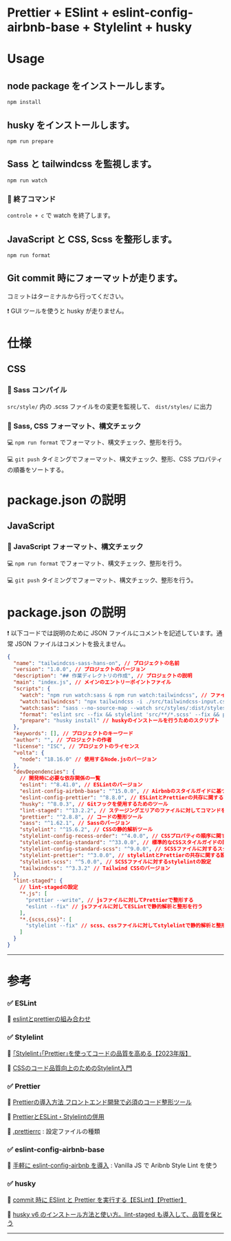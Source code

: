 # Prettier + ESlint + eslint-config-airbnb-base + Stylelint + husky

# Usage

## node package をインストールします。

```
npm install
```

## husky をインストールします。

```
npm run prepare
```

## Sass と tailwindcss を監視します。

```
npm run watch
```

### 🛑 終了コマンド

``` controle + c ``` で watch を終了します。


## JavaScript と CSS, Scss を整形します。

```
npm run format
```

## Git commit 時にフォーマットが走ります。

コミットはターミナルから行ってください。

❗ GUI ツールを使うと husky が走りません。



# 仕様

## CSS

### 📌 Sass コンパイル
```src/style/``` 内の .scss ファイルをの変更を監視して、 ```dist/styles/``` に出力

### 📌 Sass, CSS フォーマット、構文チェック
💻 ``` npm run format ``` でフォーマット、構文チェック、整形を行う。

💻 ```git push``` タイミングでフォーマット、構文チェック、整形、CSS プロパティの順番をソートする。
# package.json の説明
## JavaScript

### 📌 JavaScript フォーマット、構文チェック
💻 ``` npm run format ``` でフォーマット、構文チェック、整形を行う。

💻 ```git push``` タイミングでフォーマット、構文チェック、整形を行う。
# package.json の説明

❗ 以下コードでは説明のために JSON ファイルにコメントを記述しています。通常 JSON ファイルはコメントを扱えません。

```json
{
  "name": "tailwindcss-sass-hans-on", // プロジェクトの名前
  "version": "1.0.0", // プロジェクトのバージョン
  "description": "## 作業ディレクトリの作成", // プロジェクトの説明
  "main": "index.js", // メインのエントリーポイントファイル
  "scripts": {
    "watch": "npm run watch:sass & npm run watch:tailwindcss", // ファイルの変更を監視するためのスクリプト
    "watch:tailwindcss": "npx tailwindcss -i ./src/tailwindcss-input.css -o ./dist/styles/tailwind.css --watch", // Tailwind CSSの変更を監視するためのスクリプト
    "watch:sass": "sass --no-source-map --watch src/styles/:dist/styles/", // Sassファイルの変更を監視するためのスクリプト
    "format": "eslint src --fix && stylelint 'src/**/*.scss' --fix && prettier --write src", // コードの整形を行うためのスクリプト
    "prepare": "husky install" // huskyのインストールを行うためのスクリプト
  },
  "keywords": [], // プロジェクトのキーワード
  "author": "", // プロジェクトの作者
  "license": "ISC", // プロジェクトのライセンス
  "volta": {
    "node": "18.16.0" // 使用するNode.jsのバージョン
  },
  "devDependencies": {
    // 開発時に必要な依存関係の一覧
    "eslint": "^8.41.0", // ESLintのバージョン
    "eslint-config-airbnb-base": "^15.0.0", // Airbnbのスタイルガイドに基づくESLintの設定
    "eslint-config-prettier": "^8.8.0", // ESLintとPrettierの共存に関する設定
    "husky": "^8.0.3", // Gitフックを使用するためのツール
    "lint-staged": "^13.2.2", // ステージングエリアのファイルに対してコマンドを実行するためのツール
    "prettier": "^2.8.8", // コードの整形ツール
    "sass": "^1.62.1", // Sassのバージョン
    "stylelint": "^15.6.2", // CSSの静的解析ツール
    "stylelint-config-recess-order": "^4.0.0", // CSSプロパティの順序に関するスタイルガイド
    "stylelint-config-standard": "^33.0.0", // 標準的なCSSスタイルガイドの設定
    "stylelint-config-standard-scss": "^9.0.0", // SCSSファイルに対するスタイルガイドの設定
    "stylelint-prettier": "^3.0.0", // stylelintとPrettierの共存に関する設定
    "stylelint-scss": "^5.0.0", // SCSSファイルに対するstylelintの設定
    "tailwindcss": "^3.3.2" // Tailwind CSSのバージョン
  },
  "lint-staged": {
    // lint-stagedの設定
    "*.js": [
      "prettier --write", // jsファイルに対してPrettierで整形する
      "eslint --fix" // jsファイルに対してESLintで静的解析と整形を行う
    ],
    "*.{scss,css}": [
      "stylelint --fix" // scss、cssファイルに対してstylelintで静的解析と整形を行う
    ]
  }
}
```

---

# 参考


### ✅ ESLint

📝 [eslintとprettierの組み合わせ](https://zenn.dev/kohski/articles/eslint-prettier-integration)
### ✅ Stylelint

📝 [｢Stylelint｣｢Prettier｣を使ってコードの品質を高める【2023年版】](https://okalog.info/stylelint/#index_id5)

📝 [CSSのコード品質向上のためのStylelint入門](https://ics.media/entry/230525/)

### ✅ Prettier

📝 [Prettierの導入方法 フロントエンド開発で必須のコード整形ツール](https://ics.media/entry/17030/#eslint%E3%81%A8%E9%80%A3%E6%90%BA%E3%81%97%E3%81%A6%E3%83%95%E3%82%A9%E3%83%BC%E3%83%9E%E3%83%83%E3%83%88%E3%82%92%E9%81%A9%E7%94%A8%E3%81%99%E3%82%8B)

📝 [PrettierとESLint・Stylelintの併用](https://rinoguchi.net/2021/12/prettier-eslint-stylelint.html)



📝 [.prettierrc](https://qiita.com/takeshisakuma/items/bbb2cd2f1c65de70e363) : 設定ファイルの種類

### ✅ eslint-config-airbnb-base

📝 [手軽に eslint-config-airbnb を導入](https://qiita.com/sugx2/items/ed58605e4e12519876fd) : Vanilla JS で Aribnb Style Lint を使う

### ✅ husky

📝 [commit 時に ESlint と Prettier を実行する【ESLint】【Prettier】](https://qiita.com/P-man_Brown/items/c2a04dc1bdbd78b44fef)

📝 [husky v6 のインストール方法と使い方。lint-staged も導入して、品質を保とう](https://fwywd.com/tech/husky-setup)
[]()

---

